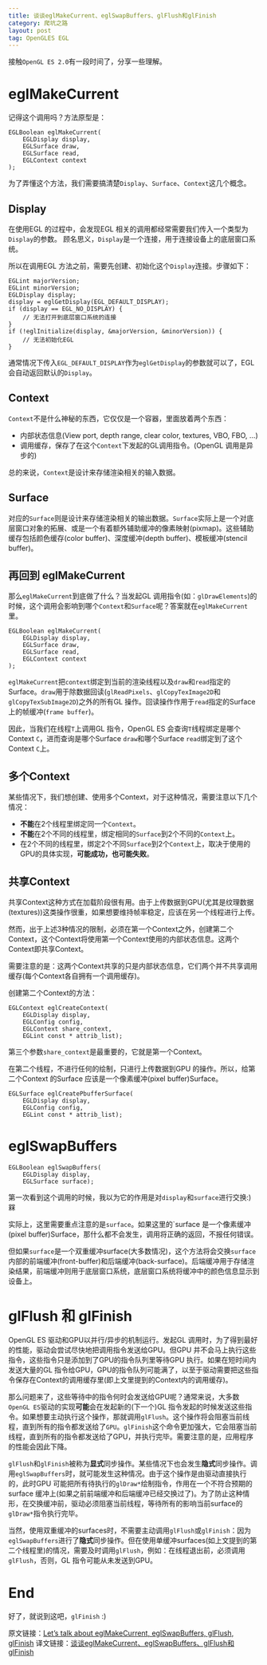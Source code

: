 ```yaml
---
title: 谈谈eglMakeCurrent、eglSwapBuffers、glFlush和glFinish
category: 爬坑之路
layout: post
tag: OpenGLES EGL
---
```


接触`OpenGL ES 2.0`有一段时间了，分享一些理解。

# eglMakeCurrent

记得这个调用吗？方法原型是：
```
EGLBoolean eglMakeCurrent(
    EGLDisplay display,
    EGLSurface draw,
    EGLSurface read,
    EGLContext context
);
```

为了弄懂这个方法，我们需要搞清楚`Display`、`Surface`、`Context`这几个概念。

## Display

在使用EGL 的过程中，会发现EGL 相关的调用都经常需要我们传入一个类型为`Display`的参数。
顾名思义，`Display`是一个连接，用于连接设备上的底层窗口系统。

所以在调用EGL 方法之前，需要先创建、初始化这个`Display`连接。步骤如下：

```
EGLint majorVersion;
EGLint minorVersion;
EGLDisplay display;
display = eglGetDisplay(EGL_DEFAULT_DISPLAY);
if (display == EGL_NO_DISPLAY) {
    // 无法打开到底层窗口系统的连接
}
if (!eglInitialize(display, &majorVersion, &minorVersion)) {
    // 无法初始化EGL
}
```

通常情况下传入`EGL_DEFAULT_DISPLAY`作为`eglGetDisplay`的参数就可以了，EGL 会自动返回默认的`Display`。

## Context

`Context`不是什么神秘的东西，它仅仅是一个容器，里面放着两个东西：

- 内部状态信息(View port, depth range, clear color, textures, VBO,  FBO, ...)
- 调用缓存，保存了在这个`Context`下发起的GL调用指令。(OpenGL 调用是异步的)

总的来说，`Context`是设计来存储渲染相关的输入数据。

## Surface

对应的`Surface`则是设计来存储渲染相关的输出数据。`Surface`实际上是一个对底层窗口对象的拓展、或是一个有着额外辅助缓冲的像素映射(pixmap)。这些辅助缓存包括颜色缓存(color buffer)、深度缓冲(depth buffer)、模板缓冲(stencil buffer)。

## 再回到 eglMakeCurrent

那么`eglMakeCurrent`到底做了什么？当发起GL 调用指令(如：`glDrawElements`)的时候，这个调用会影响到哪个`Context`和`Surface`呢？答案就在`eglMakeCurrent`里。

```
EGLBoolean eglMakeCurrent(
    EGLDisplay display,
    EGLSurface draw,
    EGLSurface read,
    EGLContext context
);
```

`eglMakeCurrent`把`context`绑定到当前的渲染线程以及`draw`和`read`指定的Surface。`draw`用于除数据回读(`glReadPixels`、`glCopyTexImage2D`和`glCopyTexSubImage2D`)之外的所有GL 操作。回读操作作用于`read`指定的Surface上的帧缓冲(`frame buffer`)。

因此，当我们在线程`T`上调用GL 指令，OpenGL ES 会查询`T`线程绑定是哪个Context `C`，进而查询是哪个Surface `draw`和哪个Surface `read`绑定到了这个Context `C`上。

## 多个Context

某些情况下，我们想创建、使用多个Context，对于这种情况，需要注意以下几个情况：

- **不能**在2个线程里绑定同一个`Context`。
- **不能**在2个不同的线程里，绑定相同的`Surface`到2个不同的`Context`上。
- 在2个不同的线程里，绑定2个不同`Surface`到2个`Context`上，取决于使用的GPU的具体实现，**可能成功，也可能失败**。

## 共享Context

共享Context这种方式在加载阶段很有用。由于上传数据到GPU(尤其是纹理数据(textures))这类操作很重，如果想要维持帧率稳定，应该在另一个线程进行上传。

然而，出于上述3种情况的限制，必须在第一个Context之外，创建第二个Context，这个Context将使用第一个Context使用的内部状态信息。这两个Context即共享Context。

需要注意的是：这两个Context共享的只是内部状态信息，它们两个并不共享调用缓存(每个Context各自拥有一个调用缓存)。

创建第二个Context的方法：
```
EGLContext eglCreateContext(
    EGLDisplay display,
    EGLConfig config,
    EGLContext share_context,
    EGLint const * attrib_list);
```

第三个参数`share_context`是最重要的，它就是第一个Context。

在第二个线程，不进行任何的绘制，只进行上传数据到GPU 的操作。所以，给第二个Context 的Surface 应该是一个像素缓冲(pixel buffer)Surface。
```
EGLSurface eglCreatePbufferSurface(
    EGLDisplay display,
    EGLConfig config,
    EGLint const * attrib_list);
```

# eglSwapBuffers

```
EGLBoolean eglSwapBuffers(
    EGLDisplay display,
    EGLSurface surface);
```

第一次看到这个调用的时候，我以为它的作用是对`display`和`surface`进行交换:) 槑

实际上，这里需要重点注意的是`surface`。如果这里的`surface
是一个像素缓冲(pixel buffer)Surface，那什么都不会发生，调用将正确的返回，不报任何错误。

但如果`surface`是一个双重缓冲surface(大多数情况)，这个方法将会交换`surface`内部的前端缓冲(front-buffer)和后端缓冲(back-surface)。后端缓冲用于存储渲染结果，前端缓冲则用于底层窗口系统，底层窗口系统将缓冲中的颜色信息显示到设备上。

# glFlush 和 glFinish

OpenGL ES 驱动和GPU以并行/异步的机制运行。发起GL 调用时，为了得到最好的性能，驱动会尝试尽快地把调用指令发送给GPU。但GPU 并不会马上执行这些指令，这些指令只是添加到了GPU的指令队列里等待GPU 执行。如果在短时间内发送大量的GL 指令给GPU，GPU的指令队列可能满了，以至于驱动需要把这些指令保存在Context的调用缓存里(即上文里提到的Context内的调用缓存)。

那么问题来了，这些等待中的指令何时会发送给GPU呢？通常来说，大多数`OpenGL ES`驱动的实现**可能**会在发起新的(下一个)GL  指令发起的时候发送这些指令。如果想要主动执行这个操作，那就调用`glFlush`。这个操作将会阻塞当前线程，直到所有的指令都发送给了`GPU`。`glFinish`这个命令更加强大，它会阻塞当前线程，直到所有的指令都发送给了GPU，并执行完毕。需要注意的是，应用程序的性能会因此下降。

`glFlush`和`glFinish`被称为**显式**同步操作。某些情况下也会发生**隐式**同步操作。调用`eglSwapBuffers`时，就可能发生这种情况。由于这个操作是由驱动直接执行的，此时GPU 可能把所有待执行的`glDraw*`绘制指令，作用在一个不符合预期的surface 缓冲上(如果之前前端缓冲和后端缓冲已经交换过了)。为了防止这种情形，在交换缓冲前，驱动必须阻塞当前线程，等待所有的影响当前surface的`glDraw*`指令执行完毕。

当然，使用双重缓冲的surfaces时，不需要主动调用`glFlush`或`glFinish`：因为`eglSwapBuffers`进行了**隐式**同步操作。但在使用单缓冲surfaces(如上文提到的第二个线程里)的情况，需要及时调用`glFlush`，例如：在线程退出前，必须调用`glFlush`，否则，GL 指令可能从未发送到GPU。

# End

好了，就说到这吧，`glFinish` :)

原文链接：[Let’s talk about eglMakeCurrent, eglSwapBuffers, glFlush, glFinish](https://katatunix.wordpress.com/2014/09/17/lets-talk-about-eglmakecurrent-eglswapbuffers-glflush-glfinish/)
译文链接：[谈谈eglMakeCurrent、eglSwapBuffers、glFlush和glFinish](http://sr1.me/lets-talk-about-eglmakecurrent-eglswapbuffers-glflush-glfinish-chinese)